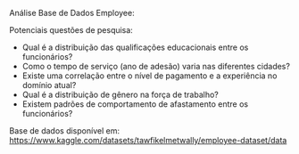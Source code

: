 Análise Base de Dados Employee:

Potenciais questões de pesquisa:

- Qual é a distribuição das qualificações educacionais entre os funcionários?
- Como o tempo de serviço (ano de adesão) varia nas diferentes cidades?
- Existe uma correlação entre o nível de pagamento e a experiência no domínio atual?
- Qual é a distribuição de gênero na força de trabalho?
- Existem padrões de comportamento de afastamento entre os funcionários?

Base de dados disponível em: https://www.kaggle.com/datasets/tawfikelmetwally/employee-dataset/data
